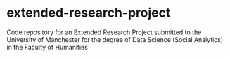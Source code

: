 # extended-research-project
Code repository for an Extended Research Project submitted to the University of Manchester for the degree of Data Science (Social Analytics) in the Faculty of Humanities
